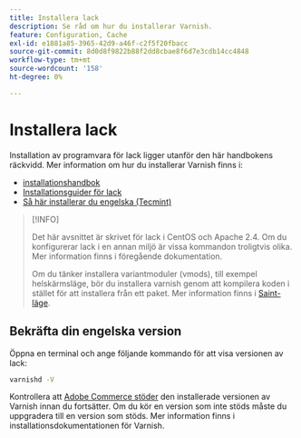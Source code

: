 ```yaml
---
title: Installera lack
description: Se råd om hur du installerar Varnish.
feature: Configuration, Cache
exl-id: e1881a85-3965-42d9-a46f-c2f5f20fbacc
source-git-commit: 8d0d8f9822b88f2dd8cbae8f6d7e3cdb14cc4848
workflow-type: tm+mt
source-wordcount: '158'
ht-degree: 0%

---
```


# Installera lack

Installation av programvara för lack ligger utanför den här handbokens räckvidd. Mer information om hur du installerar Varnish finns i:

- [installationshandbok](https://www.varnish-software.com/developers/tutorials/installing-varnish-ubuntu/)
- [Installationsguider för lack](https://www.varnish-cache.org/docs)
- [Så här installerar du engelska (Tecmint)](https://www.tecmint.com/install-varnish-cache-web-accelerator/)

>[!INFO]
>
>Det här avsnittet är skrivet för lack i CentOS och Apache 2.4. Om du konfigurerar lack i en annan miljö är vissa kommandon troligtvis olika. Mer information finns i föregående dokumentation.
>
>Om du tänker installera variantmoduler (vmods), till exempel helskärmsläge, bör du installera varnish genom att kompilera koden i stället för att installera från ett paket. Mer information finns i [Saint-läge](config-varnish-advanced.md#saint-mode).

## Bekräfta din engelska version

Öppna en terminal och ange följande kommando för att visa versionen av lack:

```bash
varnishd -V
```

Kontrollera att [Adobe Commerce stöder](../../installation/system-requirements.md) den installerade versionen av Varnish innan du fortsätter. Om du kör en version som inte stöds måste du uppgradera till en version som stöds. Mer information finns i installationsdokumentationen för Varnish.
